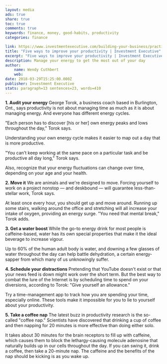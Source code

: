 ```yaml
---
layout: media
ads: true
share: true
toc: true
comments: true
keywords: finance, money, good-habits, productivity
categories: finance

link: https://www.investmentexecutive.com/building-your-business/practice-management/five-ways-to-improve-your-productivity/
title: "Five ways to improve your productivity | Investment Executive"
excerpt: "Five ways to improve your productivity | Investment Executive"
description: Manage your energy to get the most out of your day
author: 
    name: Wendy Cuthbert
    web:
date: 2018-03-29T15:25:00.000Z
publisher: Investment Executive
stats: paragraph=13 sentences=23, words=410
---
```

**1. Audit your energy**
George Torok, a business coach based in Burlington, Ont., says productivity is not about managing time as much as it is about managing energy. And everyone has different energy cycles.

"Each person has to discover [his or her] own energy peaks and lows throughout the day," Torok says.

Understanding your own energy cycle makes it easier to map out a day that is more productive.

"You can't keep working at the same pace on a particular task and be productive all day long," Torok says.

Also, recognize that your energy fluctuations can change over time, depending on your age and your health.

**2. Move it**
We are animals and we're designed to move. Forcing yourself to work on a project nonstop — and deskbound — will guarantee less-than-stellar work, Torok says.

At least once every hour, you should get up and move around. Running up some stairs, walking around the office and stretching will all increase your intake of oxygen, providing an energy surge. "You need that mental break," Torok adds.

**3. Get a water boost**
While the go-to energy drink for most people is caffeine-based, water has its own special properties that make it the ideal beverage to increase vigour.

Up to 60% of the human adult body is water, and downing a few glasses of water throughout the day can help battle dehydration, a certain energy-sapper from which many of us unknowingly suffer.

**4. Schedule your distractions**
Pretending that YouTube doesn't exist or that your news feed is down might work over the short term. But the best way to combat the lure of the Internet is by scheduling time to spend on your diversions, according to Torok: "Give yourself an allowance."

Try a time-management app to track how you are spending your time, especially online. These tools make it impossible for you to lie to yourself about your productivity.

**5. Take a coffee nap**
The latest buzz in productivity research is the so-called "coffee nap." Scientists have discovered that drinking a cup of coffee and then napping for 20 minutes is more effective than doing either solo.

It takes about 30 minutes for the brain receptors to fill up with caffeine, which causes them to block the lethargy-causing molecule adenosine that naturally builds up in our cells throughout the day. If you can swing it, drink a coffee, then take a 20-minute nap. The caffeine and the benefits of the nap should be kicking is as you wake up.
